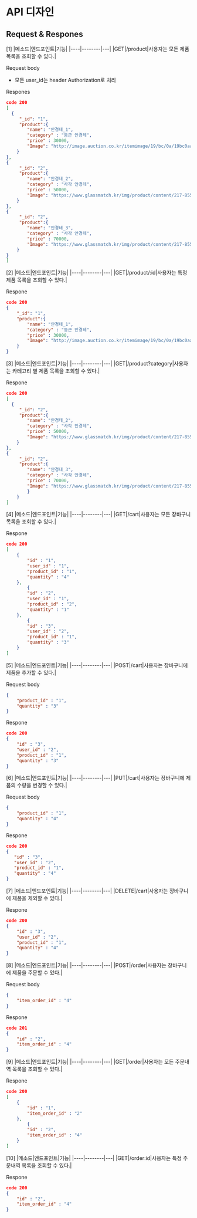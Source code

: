 # API 디자인

## Request & Respones

[1]
|메소드|엔드포인트|기능|
|----|--------|---|
|GET|/product|사용자는 모든 제품 목록을 조회할 수 있다.|

Request body

- 모든 user_id는 header Authorization로 처리

Respones

```json
code 200
[
  {
     "_id": "1",
     "product":{
		"name": "안경테_1",
		"category" : "둥근 안경테",
		"price" : 30000,
		"Image": "http://image.auction.co.kr/itemimage/19/bc/0a/19bc0aa5b6.jpg"
	}
},
{
     "_id": "2",
     "product":{
		"name": "안경테_2",
		"category" : "사각 안경테",
		"price" : 50000,
		"Image": "https://www.glassmatch.kr/img/product/content/217-855.jpg"
	}
},
{
     "_id": "2",
     "product":{
		"name": "안경테_3",
		"category" : "사각 안경테",
		"price" : 70000,
		"Image": "https://www.glassmatch.kr/img/product/content/217-855.jpg"
	}
}
]
```

[2]
|메소드|엔드포인트|기능|
|----|--------|---|
|GET|/product/:id|사용자는 특정 제품 목록을 조회할 수 있다.|

Respone

```json
code 200
{
  	"_id": "1",
	"product":{
		"name": "안경테_1",
		"category" : "둥근 안경테",
	 	"price" : 30000,
	 	"Image": "http://image.auction.co.kr/itemimage/19/bc/0a/19bc0aa5b6.jpg"
	}
}
```

[3]
|메소드|엔드포인트|기능|
|----|--------|---|
|GET|/product?category|사용자는 카테고리 별  제품 목록을 조회할 수 있다.|

Respone

```json
code 200
[
  {
     "_id": "2",
     "product":{
		"name": "안경테_2",
		"category" : "사각 안경테",
		"price" : 50000,
		"Image": "https://www.glassmatch.kr/img/product/content/217-855.jpg"
	}
},
{
     "_id": "2",
     "product":{
		"name": "안경테_3",
		"category" : "사각 안경테",
		"price" : 70000,
		"Image": "https://www.glassmatch.kr/img/product/content/217-855.jpg"
		}
	}
]
```

[4]
|메소드|엔드포인트|기능|
|----|--------|---|
|GET|/cart|사용자는 모든 장바구니 목록을 조회할 수 있다.|

Respone

```json
code 200
[
    {
        "id" : "1",
        "user_id" : "1",
        "product_id" : "1",
        "quantity" : "4"
    },
		{
        "id" : "2",
        "user_id" : "1",
        "product_id" : "2",
        "quantity" : "1"
    },
		{
        "id" : "3",
        "user_id" : "2",
        "product_id" : "1",
        "quantity" : "3"
    }
]
```

[5]
|메소드|엔드포인트|기능|
|----|--------|---|
|POST|/cart|사용자는 장바구니에 제품을 추가할 수 있다.|

Request body

```json
{
	"product_id" : "1",
	"quantity" : "3"
}
```

Respone

```json
code 200
{
    "id" : "3",
    "user_id" : "2",
    "product_id" : "1",
    "quantity" : "3"
}
```

[6]
|메소드|엔드포인트|기능|
|----|--------|---|
|PUT|/cart|사용자는 장바구니에 제품의 수량을 변경할 수 있다.|

Request body

```json
{
	"product_id" : "1",
	"quantity" : "4"
}
```

Respone

```json
code 200
{
   "id" : "3",
   "user_id" : "2",
   "product_id" : "1",
   "quantity" : "4"
}
```

[7]
|메소드|엔드포인트|기능|
|----|--------|---|
|DELETE|/cart|사용자는 장바구니에 제품을 제외할 수 있다.|

Respone

```json
code 200
{
    "id" : "3",
    "user_id" : "2",
    "product_id" : "1",
    "quantity" : "4"
}
```

[8]
|메소드|엔드포인트|기능|
|----|--------|---|
|POST|/order|사용자는 장바구니에 제품을 주문할 수 있다.|

Request body

```json
{
	"item_order_id" : "4"
}
```

Respone

```json
code 201
{
    "id" : "2",
    "item_order_id" : "4"
}
```

[9]
|메소드|엔드포인트|기능|
|----|--------|---|
|GET|/order|사용자는 모든 주문내역 목록을 조회할 수 있다.|

Respone

```json
code 200
[
    {
        "id" : "1",
        "item_order_id" : "2"
    },
		{
        "id" : "2",
        "item_order_id" : "4"
    }
]
```

[10]
|메소드|엔드포인트|기능|
|----|--------|---|
|GET|/order:id|사용자는 특정 주문내역 목록을 조회할 수 있다.|

Respone

```json
code 200
{
    "id" : "2",
    "item_order_id" : "4"
}
```

